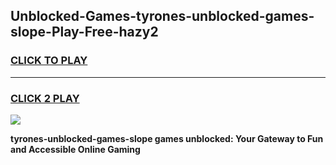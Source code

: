 
## Unblocked-Games-tyrones-unblocked-games-slope-Play-Free-hazy2
<h3>
<a href="https://premium76.site?title=tyrones-unblocked-games-slope&ref=20A">CLICK TO PLAY</a></h3>
<hr>

<h3>
<a href="https://premium76.site?title=tyrones-unblocked-games-slope&ref=20A">CLICK 2 PLAY</a>
  
</h3>

<a href="https://premium76.site?title=tyrones-unblocked-games-slope&ref=20A"><img src="https://clearcache.store/games.png"></a>


**tyrones-unblocked-games-slope games unblocked: Your Gateway to Fun and Accessible Online Gaming**
